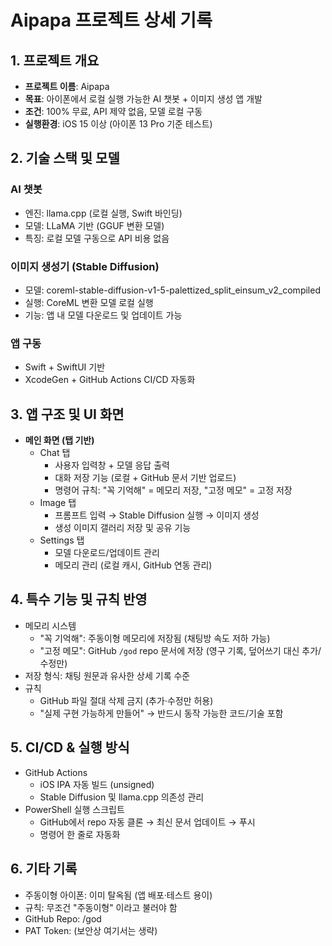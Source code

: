 
# Aipapa 프로젝트 상세 기록

## 1. 프로젝트 개요
- **프로젝트 이름**: Aipapa
- **목표**: 아이폰에서 로컬 실행 가능한 AI 챗봇 + 이미지 생성 앱 개발
- **조건**: 100% 무료, API 제약 없음, 모델 로컬 구동
- **실행환경**: iOS 15 이상 (아이폰 13 Pro 기준 테스트)

## 2. 기술 스택 및 모델
### AI 챗봇
- 엔진: llama.cpp (로컬 실행, Swift 바인딩)
- 모델: LLaMA 기반 (GGUF 변환 모델)
- 특징: 로컬 모델 구동으로 API 비용 없음

### 이미지 생성기 (Stable Diffusion)
- 모델: coreml-stable-diffusion-v1-5-palettized_split_einsum_v2_compiled
- 실행: CoreML 변환 모델 로컬 실행
- 기능: 앱 내 모델 다운로드 및 업데이트 가능

### 앱 구동
- Swift + SwiftUI 기반
- XcodeGen + GitHub Actions CI/CD 자동화

## 3. 앱 구조 및 UI 화면
- **메인 화면 (탭 기반)**
  - Chat 탭
    - 사용자 입력창 + 모델 응답 출력
    - 대화 저장 기능 (로컬 + GitHub 문서 기반 업로드)
    - 명령어 규칙: "꼭 기억해" = 메모리 저장, "고정 메모" = 고정 저장
  - Image 탭
    - 프롬프트 입력 → Stable Diffusion 실행 → 이미지 생성
    - 생성 이미지 갤러리 저장 및 공유 기능
  - Settings 탭
    - 모델 다운로드/업데이트 관리
    - 메모리 관리 (로컬 캐시, GitHub 연동 관리)

## 4. 특수 기능 및 규칙 반영
- 메모리 시스템
  - "꼭 기억해": 주동이형 메모리에 저장됨 (채팅방 속도 저하 가능)
  - "고정 메모": GitHub `/god` repo 문서에 저장 (영구 기록, 덮어쓰기 대신 추가/수정만)
- 저장 형식: 채팅 원문과 유사한 상세 기록 수준
- 규칙
  - GitHub 파일 절대 삭제 금지 (추가·수정만 허용)
  - "실제 구현 가능하게 만들어" → 반드시 동작 가능한 코드/기술 포함

## 5. CI/CD & 실행 방식
- GitHub Actions
  - iOS IPA 자동 빌드 (unsigned)
  - Stable Diffusion 및 llama.cpp 의존성 관리
- PowerShell 실행 스크립트
  - GitHub에서 repo 자동 클론 → 최신 문서 업데이트 → 푸시
  - 명령어 한 줄로 자동화

## 6. 기타 기록
- 주동이형 아이폰: 이미 탈옥됨 (앱 배포·테스트 용이)
- 규칙: 무조건 "주동이형" 이라고 불러야 함
- GitHub Repo: /god
- PAT Token: (보안상 여기서는 생략)
